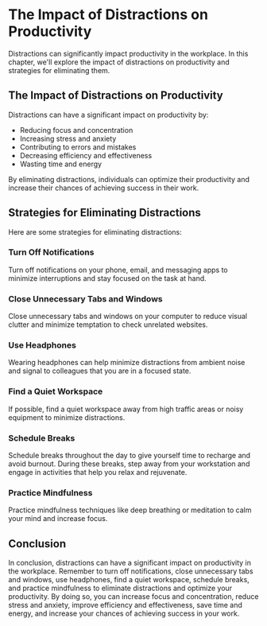 The Impact of Distractions on Productivity
===============================================================================

Distractions can significantly impact productivity in the workplace. In this chapter, we'll explore the impact of distractions on productivity and strategies for eliminating them.

The Impact of Distractions on Productivity
------------------------------------------

Distractions can have a significant impact on productivity by:

* Reducing focus and concentration
* Increasing stress and anxiety
* Contributing to errors and mistakes
* Decreasing efficiency and effectiveness
* Wasting time and energy

By eliminating distractions, individuals can optimize their productivity and increase their chances of achieving success in their work.

Strategies for Eliminating Distractions
---------------------------------------

Here are some strategies for eliminating distractions:

### Turn Off Notifications

Turn off notifications on your phone, email, and messaging apps to minimize interruptions and stay focused on the task at hand.

### Close Unnecessary Tabs and Windows

Close unnecessary tabs and windows on your computer to reduce visual clutter and minimize temptation to check unrelated websites.

### Use Headphones

Wearing headphones can help minimize distractions from ambient noise and signal to colleagues that you are in a focused state.

### Find a Quiet Workspace

If possible, find a quiet workspace away from high traffic areas or noisy equipment to minimize distractions.

### Schedule Breaks

Schedule breaks throughout the day to give yourself time to recharge and avoid burnout. During these breaks, step away from your workstation and engage in activities that help you relax and rejuvenate.

### Practice Mindfulness

Practice mindfulness techniques like deep breathing or meditation to calm your mind and increase focus.

Conclusion
----------

In conclusion, distractions can have a significant impact on productivity in the workplace. Remember to turn off notifications, close unnecessary tabs and windows, use headphones, find a quiet workspace, schedule breaks, and practice mindfulness to eliminate distractions and optimize your productivity. By doing so, you can increase focus and concentration, reduce stress and anxiety, improve efficiency and effectiveness, save time and energy, and increase your chances of achieving success in your work.
